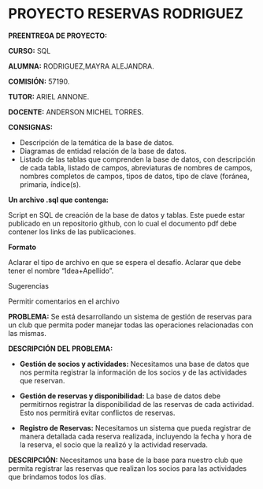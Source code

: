 # PROYECTO RESERVAS RODRIGUEZ


**PREENTREGA DE PROYECTO:**


**CURSO:** SQL




**ALUMNA:** RODRIGUEZ,MAYRA ALEJANDRA.


**COMISIÓN:** 57190.


**TUTOR:** ARIEL ANNONE.


**DOCENTE:** ANDERSON MICHEL TORRES.


**CONSIGNAS:**

- Descripción de la temática de la base de datos.
- Diagramas de entidad relación de la base de datos.
- Listado de las tablas que comprenden la base de datos, con descripción de cada tabla, listado de campos, abreviaturas de nombres de campos, nombres completos de campos, tipos de datos, tipo de clave (foránea, primaria, índice(s).

**Un archivo .sql que contenga:**

Script en SQL de creación de la base de datos y tablas. Este puede estar publicado en un repositorio github, con lo cual el documento pdf debe contener los links de las publicaciones. 

**Formato**

Aclarar el tipo de archivo en que se espera el desafío. Aclarar que debe tener el nombre “Idea+Apellido”.



Sugerencias

Permitir comentarios en el archivo


**PROBLEMA:**
Se está desarrollando un sistema de gestión de reservas para un club que permita poder  manejar todas las operaciones relacionadas con las mismas.



**DESCRIPCIÓN DEL PROBLEMA:**

- **Gestión de socios y actividades:** Necesitamos una base de datos que nos permita registrar la información de los socios y de las actividades que reservan.


- **Gestión de reservas y disponibilidad:** La base de datos debe permitirnos registrar la disponibilidad de las reservas de cada actividad. Esto nos permitirá evitar conflictos de reservas.


- **Registro de Reservas:** Necesitamos un sistema que pueda registrar de manera detallada cada reserva realizada, incluyendo la fecha y hora de la reserva, el socio que la realizó y  la actividad reservada.


**DESCRIPCIÓN:**
Necesitamos una base de la base para nuestro club que permita registrar las reservas que realizan los socios para las actividades que brindamos  todos los días.


